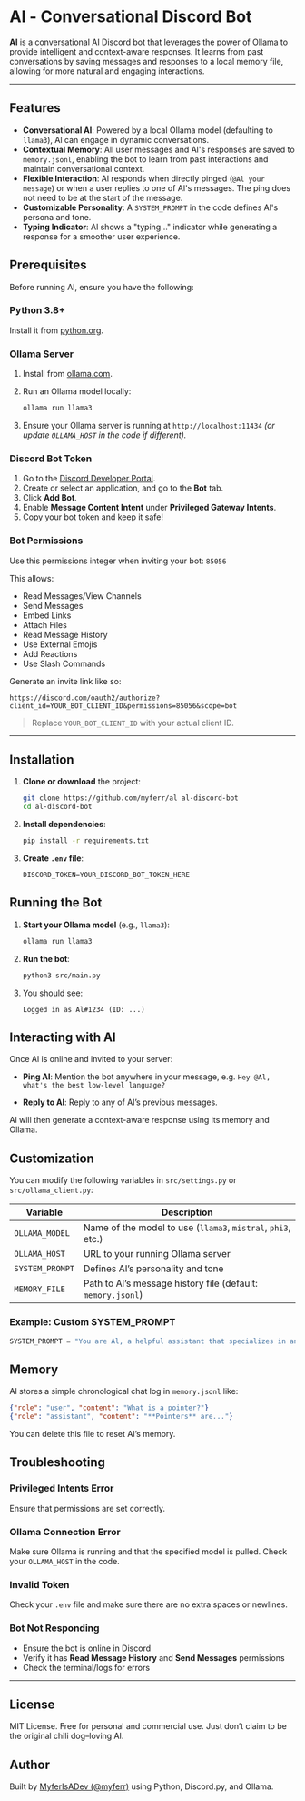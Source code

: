 # Al - Conversational Discord Bot

**Al** is a conversational AI Discord bot that leverages the power of [Ollama](https://ollama.com) to provide intelligent and context-aware responses. It learns from past conversations by saving messages and responses to a local memory file, allowing for more natural and engaging interactions.

---

## Features

- **Conversational AI**: Powered by a local Ollama model (defaulting to `llama3`), Al can engage in dynamic conversations.
- **Contextual Memory**: All user messages and Al's responses are saved to `memory.jsonl`, enabling the bot to learn from past interactions and maintain conversational context.
- **Flexible Interaction**: Al responds when directly pinged (`@Al your message`) or when a user replies to one of Al's messages. The ping does not need to be at the start of the message.
- **Customizable Personality**: A `SYSTEM_PROMPT` in the code defines Al's persona and tone.
- **Typing Indicator**: Al shows a "typing..." indicator while generating a response for a smoother user experience.

## Prerequisites

Before running Al, ensure you have the following:

### Python 3.8+
Install it from [python.org](https://www.python.org/downloads/).

### Ollama Server
1. Install from [ollama.com](https://ollama.com).
2. Run an Ollama model locally:
   ```bash
   ollama run llama3
   ```

3. Ensure your Ollama server is running at `http://localhost:11434`
   *(or update `OLLAMA_HOST` in the code if different).*

### Discord Bot Token

1. Go to the [Discord Developer Portal](https://discord.com/developers/applications).
2. Create or select an application, and go to the **Bot** tab.
3. Click **Add Bot**.
4. Enable **Message Content Intent** under **Privileged Gateway Intents**.
5. Copy your bot token and keep it safe!

### Bot Permissions

Use this permissions integer when inviting your bot: `85056`

This allows:

* Read Messages/View Channels
* Send Messages
* Embed Links
* Attach Files
* Read Message History
* Use External Emojis
* Add Reactions
* Use Slash Commands

Generate an invite link like so:

```
https://discord.com/oauth2/authorize?client_id=YOUR_BOT_CLIENT_ID&permissions=85056&scope=bot
```

> Replace `YOUR_BOT_CLIENT_ID` with your actual client ID.

---

## Installation

1. **Clone or download** the project:

   ```bash
   git clone https://github.com/myferr/al al-discord-bot
   cd al-discord-bot
   ```

2. **Install dependencies**:

   ```bash
   pip install -r requirements.txt
   ```

3. **Create `.env` file**:

   ```env
   DISCORD_TOKEN=YOUR_DISCORD_BOT_TOKEN_HERE
   ```

## Running the Bot

1. **Start your Ollama model** (e.g., `llama3`):

   ```bash
   ollama run llama3
   ```

2. **Run the bot**:

   ```bash
   python3 src/main.py
   ```

3. You should see:

   ```
   Logged in as Al#1234 (ID: ...)
   ```


## Interacting with Al

Once Al is online and invited to your server:

* **Ping Al**:
  Mention the bot anywhere in your message, e.g.
  `Hey @Al, what's the best low-level language?`

* **Reply to Al**:
  Reply to any of Al’s previous messages.

Al will then generate a context-aware response using its memory and Ollama.

## Customization

You can modify the following variables in `src/settings.py` or `src/ollama_client.py`:

| Variable        | Description                                                  |
| --------------- | ------------------------------------------------------------ |
| `OLLAMA_MODEL`  | Name of the model to use (`llama3`, `mistral`, `phi3`, etc.) |
| `OLLAMA_HOST`   | URL to your running Ollama server                            |
| `SYSTEM_PROMPT` | Defines Al’s personality and tone                            |
| `MEMORY_FILE`   | Path to Al’s message history file (default: `memory.jsonl`)  |

### Example: Custom SYSTEM_PROMPT

```python
SYSTEM_PROMPT = "You are Al, a helpful assistant that specializes in ancient history. You always respond with a historical fact."
```

## Memory

Al stores a simple chronological chat log in `memory.jsonl` like:

```json
{"role": "user", "content": "What is a pointer?"}
{"role": "assistant", "content": "**Pointers** are..."}
```

You can delete this file to reset Al’s memory.

## Troubleshooting

### Privileged Intents Error

Ensure that permissions are set correctly.

### Ollama Connection Error

Make sure Ollama is running and that the specified model is pulled.
Check your `OLLAMA_HOST` in the code.

### Invalid Token

Check your `.env` file and make sure there are no extra spaces or newlines.

### Bot Not Responding

* Ensure the bot is online in Discord
* Verify it has **Read Message History** and **Send Messages** permissions
* Check the terminal/logs for errors

---

## License

MIT License. Free for personal and commercial use.
Just don’t claim to be the original chili dog–loving Al.


## Author

Built by [MyferIsADev (@myferr)](https://github.com/myferr/) using Python, Discord.py, and Ollama.
